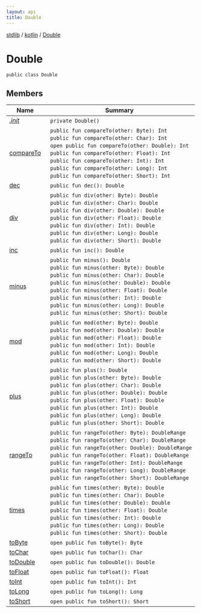 ```yaml
---
layout: api
title: Double
---
```

[stdlib](../../index.html) / [kotlin](../index.html) / [Double](index.html)

# Double

```
public class Double
```
## Members
| Name | Summary |
|------|---------|
|[*.init*](_init_.html)|&nbsp;&nbsp;`private Double()`<br>|
|[compareTo](compareTo.html)|&nbsp;&nbsp;`public fun compareTo(other: Byte): Int`<br>&nbsp;&nbsp;`public fun compareTo(other: Char): Int`<br>&nbsp;&nbsp;`open public fun compareTo(other: Double): Int`<br>&nbsp;&nbsp;`public fun compareTo(other: Float): Int`<br>&nbsp;&nbsp;`public fun compareTo(other: Int): Int`<br>&nbsp;&nbsp;`public fun compareTo(other: Long): Int`<br>&nbsp;&nbsp;`public fun compareTo(other: Short): Int`<br>|
|[dec](dec.html)|&nbsp;&nbsp;`public fun dec(): Double`<br>|
|[div](div.html)|&nbsp;&nbsp;`public fun div(other: Byte): Double`<br>&nbsp;&nbsp;`public fun div(other: Char): Double`<br>&nbsp;&nbsp;`public fun div(other: Double): Double`<br>&nbsp;&nbsp;`public fun div(other: Float): Double`<br>&nbsp;&nbsp;`public fun div(other: Int): Double`<br>&nbsp;&nbsp;`public fun div(other: Long): Double`<br>&nbsp;&nbsp;`public fun div(other: Short): Double`<br>|
|[inc](inc.html)|&nbsp;&nbsp;`public fun inc(): Double`<br>|
|[minus](minus.html)|&nbsp;&nbsp;`public fun minus(): Double`<br>&nbsp;&nbsp;`public fun minus(other: Byte): Double`<br>&nbsp;&nbsp;`public fun minus(other: Char): Double`<br>&nbsp;&nbsp;`public fun minus(other: Double): Double`<br>&nbsp;&nbsp;`public fun minus(other: Float): Double`<br>&nbsp;&nbsp;`public fun minus(other: Int): Double`<br>&nbsp;&nbsp;`public fun minus(other: Long): Double`<br>&nbsp;&nbsp;`public fun minus(other: Short): Double`<br>|
|[mod](mod.html)|&nbsp;&nbsp;`public fun mod(other: Byte): Double`<br>&nbsp;&nbsp;`public fun mod(other: Double): Double`<br>&nbsp;&nbsp;`public fun mod(other: Float): Double`<br>&nbsp;&nbsp;`public fun mod(other: Int): Double`<br>&nbsp;&nbsp;`public fun mod(other: Long): Double`<br>&nbsp;&nbsp;`public fun mod(other: Short): Double`<br>|
|[plus](plus.html)|&nbsp;&nbsp;`public fun plus(): Double`<br>&nbsp;&nbsp;`public fun plus(other: Byte): Double`<br>&nbsp;&nbsp;`public fun plus(other: Char): Double`<br>&nbsp;&nbsp;`public fun plus(other: Double): Double`<br>&nbsp;&nbsp;`public fun plus(other: Float): Double`<br>&nbsp;&nbsp;`public fun plus(other: Int): Double`<br>&nbsp;&nbsp;`public fun plus(other: Long): Double`<br>&nbsp;&nbsp;`public fun plus(other: Short): Double`<br>|
|[rangeTo](rangeTo.html)|&nbsp;&nbsp;`public fun rangeTo(other: Byte): DoubleRange`<br>&nbsp;&nbsp;`public fun rangeTo(other: Char): DoubleRange`<br>&nbsp;&nbsp;`public fun rangeTo(other: Double): DoubleRange`<br>&nbsp;&nbsp;`public fun rangeTo(other: Float): DoubleRange`<br>&nbsp;&nbsp;`public fun rangeTo(other: Int): DoubleRange`<br>&nbsp;&nbsp;`public fun rangeTo(other: Long): DoubleRange`<br>&nbsp;&nbsp;`public fun rangeTo(other: Short): DoubleRange`<br>|
|[times](times.html)|&nbsp;&nbsp;`public fun times(other: Byte): Double`<br>&nbsp;&nbsp;`public fun times(other: Char): Double`<br>&nbsp;&nbsp;`public fun times(other: Double): Double`<br>&nbsp;&nbsp;`public fun times(other: Float): Double`<br>&nbsp;&nbsp;`public fun times(other: Int): Double`<br>&nbsp;&nbsp;`public fun times(other: Long): Double`<br>&nbsp;&nbsp;`public fun times(other: Short): Double`<br>|
|[toByte](toByte.html)|&nbsp;&nbsp;`open public fun toByte(): Byte`<br>|
|[toChar](toChar.html)|&nbsp;&nbsp;`open public fun toChar(): Char`<br>|
|[toDouble](toDouble.html)|&nbsp;&nbsp;`open public fun toDouble(): Double`<br>|
|[toFloat](toFloat.html)|&nbsp;&nbsp;`open public fun toFloat(): Float`<br>|
|[toInt](toInt.html)|&nbsp;&nbsp;`open public fun toInt(): Int`<br>|
|[toLong](toLong.html)|&nbsp;&nbsp;`open public fun toLong(): Long`<br>|
|[toShort](toShort.html)|&nbsp;&nbsp;`open public fun toShort(): Short`<br>|
